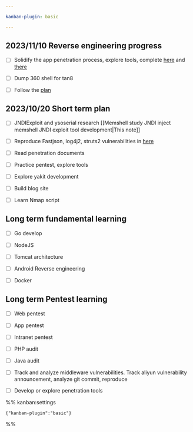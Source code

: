 ```yaml
---

kanban-plugin: basic

---
```


## 2023/11/10 Reverse engineering progress

- [ ] Solidify the app penetration process, explore tools,  complete [here](obsidian://open?vault=hexo&file=source%2F_posts%2F_Android%26IOS%2FIOS%20Reverse%20engineering) and [there](obsidian://open?vault=hexo&file=source%2F_posts%2F_Android%26IOS%2FAndroid%20reverse%20engineering)
- [ ] Dump 360 shell for tan8
- [ ] Follow the [plan](obsidian://open?vault=hexo&file=source%2F_posts%2F_Android%26IOS%2FJournal)


## 2023/10/20 Short term plan

- [ ] JNDIExploit and ysoserial research [[Memshell study JNDI inject memshell JNDI exploit tool development|This note]]
- [ ] Reproduce Fastjson, log4j2, struts2 vulnerabilities in [here](https://mp.weixin.qq.com/s/Y_6ahFAdl1kkuIS_8oTKyg)
- [ ] Read penetration documents
- [ ] Practice pentest, explore tools
- [ ] Explore yakit development
- [ ] Build blog site
- [ ] Learn Nmap script


## Long term fundamental learning

- [ ] Go develop
- [ ] NodeJS
- [ ] Tomcat architecture
- [ ] Android Reverse engineering
- [ ] Docker


## Long term Pentest learning

- [ ] Web pentest
- [ ] App pentest
- [ ] Intranet pentest
- [ ] PHP audit
- [ ] Java audit
- [ ] Track and analyze middleware vulnerabilities. Track aliyun vulnerability announcement, analyze git commit, reproduce
- [ ] Develop or explore penetration tools




%% kanban:settings
```
{"kanban-plugin":"basic"}
```
%%